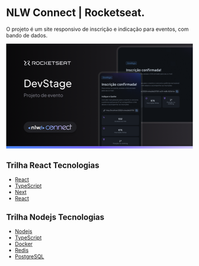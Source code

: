 # NLW Connect |  Rocketseat.

O projeto é um site responsivo de inscrição e indicação para eventos, com bando de dados.

<img src=".github/thumbnail.png" />

## Trilha React Tecnologias
- [React](https://react.dev)
- [TypeScript](https://www.typescriptlang.org)
- [Next](https://nextjs.org)
- [React](https://react.dev)

## Trilha Nodejs Tecnologias
- [Nodejs](https://nodejs.org)
- [TypeScript](https://www.typescriptlang.org)
- [Docker](https://www.docker.com)
- [Redis](https://redis.io)
- [PostgreSQL](https://www.postgresql.org)
